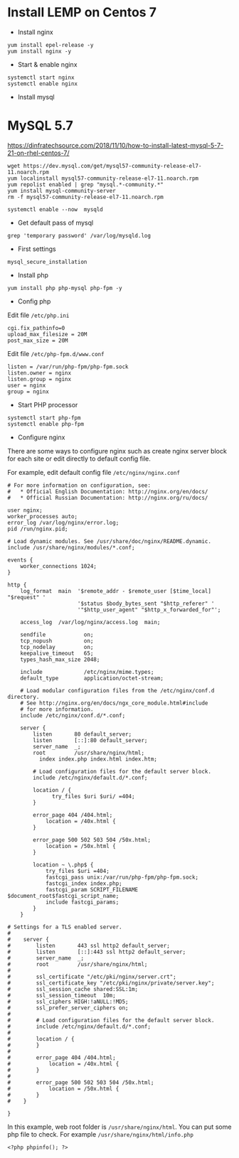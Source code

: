 # Install LEMP on Centos 7

- Install nginx

```
yum install epel-release -y
yum install nginx -y
```

- Start & enable nginx

```
systemctl start nginx
systemctl enable nginx
```

- Install mysql

# MySQL 5.7
https://dinfratechsource.com/2018/11/10/how-to-install-latest-mysql-5-7-21-on-rhel-centos-7/

```
wget https://dev.mysql.com/get/mysql57-community-release-el7-11.noarch.rpm
yum localinstall mysql57-community-release-el7-11.noarch.rpm
yum repolist enabled | grep "mysql.*-community.*"
yum install mysql-community-server
rm -f mysql57-community-release-el7-11.noarch.rpm

systemctl enable --now  mysqld
```

- Get default pass of mysql

`grep 'temporary password' /var/log/mysqld.log`

- First settings

`mysql_secure_installation`

- Install php

`yum install php php-mysql php-fpm -y`

- Config php

Edit file `/etc/php.ini`

```
cgi.fix_pathinfo=0
upload_max_filesize = 20M
post_max_size = 20M
```

Edit file `/etc/php-fpm.d/www.conf`

```
listen = /var/run/php-fpm/php-fpm.sock
listen.owner = nginx
listen.group = nginx
user = nginx
group = nginx
```

- Start PHP processor

```
systemctl start php-fpm
systemctl enable php-fpm
```

- Configure nginx

There are some ways to configure nginx such as create nginx server block for each site or edit directly to default config file.

For example, edit default config file `/etc/nginx/nginx.conf`

```
# For more information on configuration, see:
#   * Official English Documentation: http://nginx.org/en/docs/
#   * Official Russian Documentation: http://nginx.org/ru/docs/

user nginx;
worker_processes auto;
error_log /var/log/nginx/error.log;
pid /run/nginx.pid;

# Load dynamic modules. See /usr/share/doc/nginx/README.dynamic.
include /usr/share/nginx/modules/*.conf;

events {
    worker_connections 1024;
}

http {
    log_format  main  '$remote_addr - $remote_user [$time_local] "$request" '
                      '$status $body_bytes_sent "$http_referer" '
                      '"$http_user_agent" "$http_x_forwarded_for"';

    access_log  /var/log/nginx/access.log  main;

    sendfile            on;
    tcp_nopush          on;
    tcp_nodelay         on;
    keepalive_timeout   65;
    types_hash_max_size 2048;

    include             /etc/nginx/mime.types;
    default_type        application/octet-stream;

    # Load modular configuration files from the /etc/nginx/conf.d directory.
    # See http://nginx.org/en/docs/ngx_core_module.html#include
    # for more information.
    include /etc/nginx/conf.d/*.conf;

    server {
        listen       80 default_server;
        listen       [::]:80 default_server;
        server_name  _;
        root         /usr/share/nginx/html;
	      index index.php index.html index.htm;

        # Load configuration files for the default server block.
        include /etc/nginx/default.d/*.conf;

        location / {
     	      try_files $uri $uri/ =404;
        }

        error_page 404 /404.html;
            location = /40x.html {
        }

        error_page 500 502 503 504 /50x.html;
            location = /50x.html {
        }

      	location ~ \.php$ {
            try_files $uri =404;
            fastcgi_pass unix:/var/run/php-fpm/php-fpm.sock;
            fastcgi_index index.php;
            fastcgi_param SCRIPT_FILENAME $document_root$fastcgi_script_name;
            include fastcgi_params;
        }
    }

# Settings for a TLS enabled server.
#
#    server {
#        listen       443 ssl http2 default_server;
#        listen       [::]:443 ssl http2 default_server;
#        server_name  _;
#        root         /usr/share/nginx/html;
#
#        ssl_certificate "/etc/pki/nginx/server.crt";
#        ssl_certificate_key "/etc/pki/nginx/private/server.key";
#        ssl_session_cache shared:SSL:1m;
#        ssl_session_timeout  10m;
#        ssl_ciphers HIGH:!aNULL:!MD5;
#        ssl_prefer_server_ciphers on;
#
#        # Load configuration files for the default server block.
#        include /etc/nginx/default.d/*.conf;
#
#        location / {
#        }
#
#        error_page 404 /404.html;
#            location = /40x.html {
#        }
#
#        error_page 500 502 503 504 /50x.html;
#            location = /50x.html {
#        }
#    }

}
```

In this example, web root folder is `/usr/share/nginx/html`. You can put some php file to check. For example `/usr/share/nginx/html/info.php`

`<?php phpinfo(); ?>`
